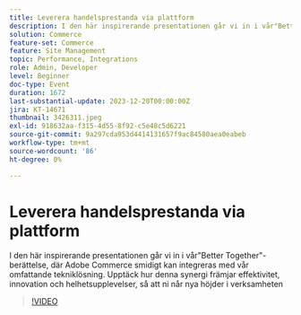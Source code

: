 ```yaml
---
title: Leverera handelsprestanda via plattform
description: I den här inspirerande presentationen går vi in i vår"Better Together"-berättelse, där Adobe Commerce smidigt kan integreras med vår omfattande tekniklösning. Upptäck hur denna synergi främjar effektivitet, innovation och helhetsupplevelser, så att ni når nya höjder i verksamheten
solution: Commerce
feature-set: Commerce
feature: Site Management
topic: Performance, Integrations
role: Admin, Developer
level: Beginner
doc-type: Event
duration: 1672
last-substantial-update: 2023-12-20T00:00:00Z
jira: KT-14671
thumbnail: 3426311.jpeg
exl-id: 918632aa-f315-4d55-8f92-c5e48c5d6221
source-git-commit: 9a297cda953d4414131657f9ac84580aea0eabeb
workflow-type: tm+mt
source-wordcount: '86'
ht-degree: 0%

---
```


# Leverera handelsprestanda via plattform

I den här inspirerande presentationen går vi in i vår&quot;Better Together&quot;-berättelse, där Adobe Commerce smidigt kan integreras med vår omfattande tekniklösning. Upptäck hur denna synergi främjar effektivitet, innovation och helhetsupplevelser, så att ni når nya höjder i verksamheten

>[!VIDEO](https://video.tv.adobe.com/v/3426311/?learn=on)
